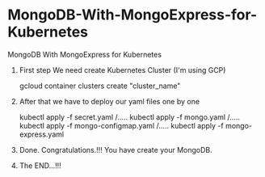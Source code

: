 # MongoDB-With-MongoExpress-for-Kubernetes
MongoDB With MongoExpress for  Kubernetes


1. First step We need create Kubernetes Cluster (I'm using GCP)

   gcloud container clusters create "cluster_name"

2. After that we have to deploy our yaml files one by one

   kubectl apply -f secret.yaml /.....
   kubectl apply -f mongo.yaml /.....
   kubectl apply -f mongo-configmap.yaml /.....
   kubectl apply -f mongo-express.yaml
 
3. Done. 
   Congratulations.!!! 
   You have create your MongoDB.

4.  The END...!!!
